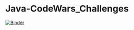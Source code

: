 # Java-CodeWars_Challenges
[![Binder](https://mybinder.org/badge_logo.svg)](https://mybinder.org/v2/gh/RioSif/Java-CodeWars_Challenges.git/HEAD)
